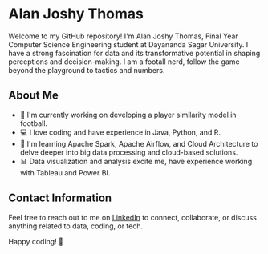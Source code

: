 # Alan Joshy Thomas 

Welcome to my GitHub repository! I'm Alan Joshy Thomas, Final Year Computer Science Engineering student at Dayananda Sagar University. I have a strong fascination for data and its transformative potential in shaping perceptions and decision-making. I am a footall nerd, follow the game beyond the playground to tactics and numbers. 

## About Me

- 🔭 I'm currently working on developing a player similarity model in football.
- 💻 I love coding and have experience in Java, Python, and R.
- 🌱 I'm learning Apache Spark, Apache Airflow, and Cloud Architecture to delve deeper into big data processing and cloud-based solutions.
- 📊 Data visualization and analysis excite me, have experience working with Tableau and Power BI.

## Contact Information

Feel free to reach out to me on [LinkedIn](https://www.linkedin.com/in/alanjoshythomas/) to connect, collaborate, or discuss anything related to data, coding, or tech.

Happy coding! 🚀
